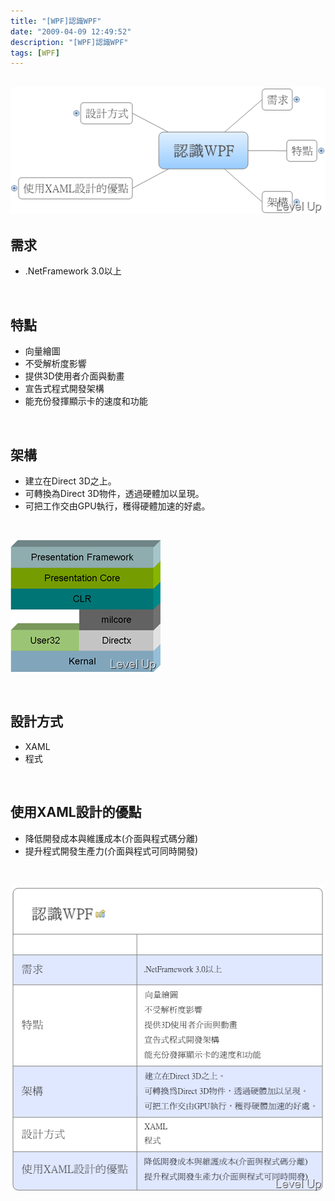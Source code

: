 ```yaml
---
title: "[WPF]認識WPF"
date: "2009-04-09 12:49:52"
description: "[WPF]認識WPF"
tags: [WPF]
---
```


<h2>
	<img alt="image" border="0" height="203" src="\images\posts\7932\image_thumb_4.png" style="border-right-width: 0px; border-top-width: 0px; border-bottom-width: 0px; border-left-width: 0px" width="512" /></h2>
<h2>
	需求</h2>
<ul>
	<li>
		.NetFramework 3.0以上</li>
</ul>
<p>
	 </p>
<h2>
	特點</h2>
<ul>
	<li>
		向量繪圖</li>
	<li>
		不受解析度影響</li>
	<li>
		提供3D使用者介面與動畫</li>
	<li>
		宣告式程式開發架構</li>
	<li>
		能充份發揮顯示卡的速度和功能</li>
</ul>
<p>
	 </p>
<h2>
	架構</h2>
<ul>
	<li>
		建立在Direct 3D之上。</li>
	<li>
		可轉換為Direct 3D物件，透過硬體加以呈現。</li>
	<li>
		可把工作交由GPU執行，穫得硬體加速的好處。</li>
</ul>
<p>
	 </p>
<p>
	<img alt="image" border="0" height="211" src="\images\posts\7932\image_thumb.png" style="border-right-width: 0px; border-top-width: 0px; border-bottom-width: 0px; border-left-width: 0px" width="240" /></p>
<p>
	 </p>
<h2>
	設計方式</h2>
<ul>
	<li>
		XAML</li>
	<li>
		程式</li>
</ul>
<p>
	 </p>
<h2>
	使用XAML設計的優點</h2>
<ul>
	<li>
		降低開發成本與維護成本(介面與程式碼分離)</li>
	<li>
		提升程式開發生產力(介面與程式可同時開發)</li>
</ul>
<p>
	 </p>
<p>
	<img alt="image" border="0" height="490" src="\images\posts\7932\image_thumb_5.png" style="border-right-width: 0px; border-top-width: 0px; border-bottom-width: 0px; border-left-width: 0px" width="506" /></p>
